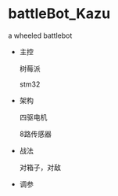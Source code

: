 # battleBot_Kazu

a wheeled battlebot

- 主控

  树莓派

  stm32

- 架构

  四驱电机

  8路传感器

- 战法

  对箱子，对敌

- 调参
